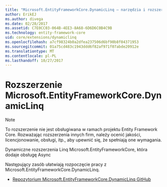 ```yaml
---
title: "Microsoft.EntityFrameworkCore.DynamicLinq — narzędzia i rozszerzenia — EF Core"
author: ErikEJ
ms.author: divega
ms.date: 02/28/2017
ms.assetid: C7E0CC03-064B-4EE3-8A68-6D6D6C0B4C9B
ms.technology: entity-framework-core
uid: core/extensions/dynamiclinq
ms.openlocfilehash: a7cf98324b0a2dfea237506d6bf90b8f04371953
ms.sourcegitcommit: 01a75cd483c1943ddd6f82af971f07abde20912e
ms.translationtype: MT
ms.contentlocale: pl-PL
ms.lasthandoff: 10/27/2017
---
```

# <a name="microsoftentityframeworkcoredynamiclinq-extension"></a>Rozszerzenie Microsoft.EntityFrameworkCore.DynamicLinq

> [!NOTE]  
> To rozszerzenie nie jest obsługiwana w ramach projektu Entity Framework Core. Rozważając rozszerzenia innych firm, należy ocenić jakości, licencjonowanie, obsługi, itp., aby upewnić się, że spełniają one wymagania.

Dynamiczne rozszerzenia Linq Microsoft.EntityFrameworkCore, która dodaje obsługę Async

Następujący zasób ułatwiają rozpoczęcie pracy z Microsoft.EntityFrameworkCore.DynamicLinq.
* [Repozytorium Microsoft.EntityFrameworkCore.DynamicLinq GitHub](https://github.com/StefH/System.Linq.Dynamic.Core/)
